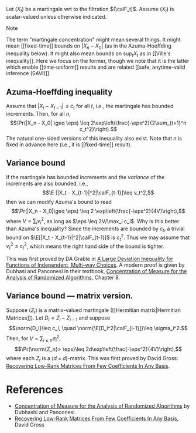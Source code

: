 
Let $(X_t)$ be a martingale wrt to the filtration $(\calF_t)$. Assume $(X_t)$ is scalar-valued unless otherwise indicated. 

> [!note]
The term "martingale concentration" might mean several things. It might mean [[fixed-time]] bounds on $|X_n - X_0|$ (as in the Azuma-Hoeffding inequality below). It might also mean bounds on $\sup_t X_t$ as in [[Ville's inequality]]. Here we focus on the former, though we note that it is the latter which enable [[time-uniform]] results and are related [[safe, anytime-valid inference (SAVI)]]. 

## Azuma-Hoeffding inequality 

Assume that $|X_t - X_{t-1}|\leq c_t$ for all $t$, i.e., the martingale has bounded increments. Then, for all $n$, 
$$\Pr(|X_n - X_0| \geq \eps) \leq 2\exp\left(\frac{-\eps^2}{2\sum_{t=1}^n c_t^2}\right).$$
The natural one-sided versions of this inequality also exist. Note that $n$ is fixed in advance here (i.e., it is [[fixed-time]] result). 

## Variance bound 

If the martingale has bounded increments and the _variance_ of the increments are also bounded, i.e., 
$$\E [|X_t - X_{t-1}|^2|\calF_{t-1}]\leq v_t^2,$$
then we can modify Azuma's bound to read 
$$\Pr(|X_n - X_0|\geq \eps) \leq 2 \exp\left(\frac{-\eps^2}{4V}\right),$$
where $V = \sum_i v_i^2$, as long as $\eps \leq 2V/\max_i c_i$.  Why is this better than Azuma's inequality? Since the increments are bounded by $c_t$, a trivial bound on $\E[|X_t - X_{t-1}|^2|\calF_{t-1}]$ is $c_t^2$. Thus we may assume that $v_t^2\leq c_t^2$, which means the right hand side of the bound is tighter. 

This was first proved by DA Grable in [A Large Deviation Inequality for Functions of Independent, Multi-way Choices](https://citeseerx.ist.psu.edu/document?repid=rep1&type=pdf&doi=3b7858b4475d8027cf49c8afbaac34b4229731fb). A modern proof is given by Dubhasi and Panconesi in their textbook, [Concentration of Measure for the Analysis of Randomized Algorithms](http://wwwusers.di.uniroma1.it/~ale/Corsi/AlgoPro/monograph.pdf), Chapter 8. 

## Variance bound —  matrix version. 

Suppose $(Z_t)$ is a matrix-valued martingale ([[Hermitian matrix|Hermitian Matrices]]). Let $D_i = Z_i - Z_{i-1}$ and suppose 
$$\norm{D_i}\leq c_i, \quad \norm{\E[D_i^2|\calF_{i-1}]}\leq \sigma_i^2.$$
Then, for $V = \sum_{i\leq n} \sigma_i^2$, 
$$\Pr(\norm{Z_n}> \eps)\leq 2d\exp\left(\frac{-\eps^2}{4V}\right),$$
where each $Z_t$ is a $(d\times d)$-matrix. This was first proved by David Gross: [Recovering Low-Rank Matrices From Few Coefficients In Any Basis](https://www.math.ucdavis.edu/~strohmer/courses/270/lowrank_Gross.pdf). 


# References
- [Concentration of Measure for the Analysis of Randomized Algorithms](http://wwwusers.di.uniroma1.it/~ale/Corsi/AlgoPro/monograph.pdf) by Dubhashi and Panconesi. 
- [Recovering Low-Rank Matrices From Few Coefficients In Any Basis](https://www.math.ucdavis.edu/~strohmer/courses/270/lowrank_Gross.pdf), David Gross 

